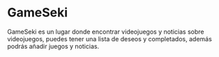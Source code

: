 # GameSeki
GameSeki es un lugar donde encontrar videojuegos y noticias sobre videojuegos, puedes tener una lista de deseos y completados, además podrás añadir juegos y noticias.
